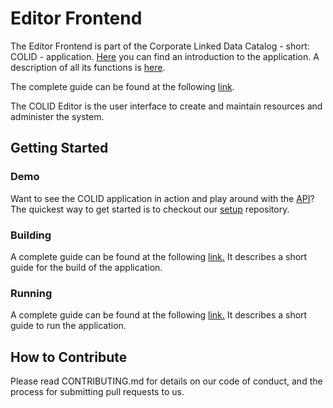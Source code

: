 # Editor Frontend
The Editor Frontend is part of the Corporate Linked Data Catalog - short: COLID - application.
[Here](https://colid.pages.gitlab.bayer.com/docs/tech/#/?id=introduction) you can find an introduction to the application.
A description of all its functions is [here](https://colid.pages.gitlab.bayer.com/docs/tech/#/functional-specification).

The complete guide can be found at the following [link](https://bayer-group.github.io/colid-documentation).

The COLID Editor is the user interface to create and maintain resources and administer the system.

## Getting Started

### Demo

Want to see the COLID application in action and play around with the [API](https://bayer-group.github.io/colid-documentation/)? The quickest way to get started is to checkout our [setup](https://github.com/Bayer-Group/COLID-Setup) repository. 

### Building

A complete guide can be found at the following [link.](https://bayer-group.github.io/colid-documentation/) It describes a short guide for the build of the application.

### Running

A complete guide can be found at the following [link.](https://bayer-group.github.io/colid-documentation/) It describes a short guide to run the application.

## How to Contribute

Please read CONTRIBUTING.md for details on our code of conduct, and the process for submitting pull requests to us.
